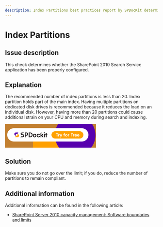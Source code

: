 ```yaml
---
description: Index Partitions best practices report by SPDocKit determines whether the SharePoint 2010 Search Service application has been properly configured.
---
```


# Index Partitions

## Issue description

This check determines whether the SharePoint 2010 Search Service application has been properly configured.

## Explanation

The recommended number of index partitions is less than 20. Index partition holds part of the main index. Having multiple partitions on dedicated disk drives is recommended because it reduces the load on an individual disk. However, having more than 20 partitions could cause additional strain on your CPU and memory during search and indexing.

[![Download SPDocKit](../../../.gitbook/assets/spdockit-download.png)](http://bit.ly/2US0Zna)

## Solution

Make sure you do not go over the limit; if you do, reduce the number of partitions to remain compliant.

## Additional information

Additional information can be found in the following article:

* [SharePoint Server 2010 capacity management: Software boundaries and limits](https://technet.microsoft.com/en-us/library/cc262787%28v=office.14%29.aspx)


